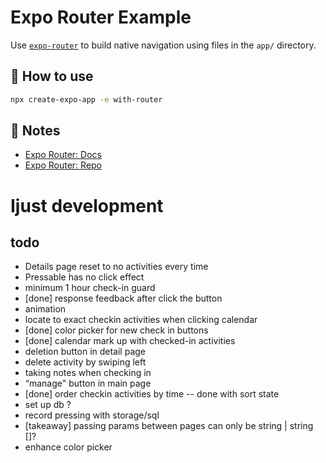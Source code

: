 # Expo Router Example

Use [`expo-router`](https://expo.github.io/router) to build native navigation using files in the `app/` directory.

## 🚀 How to use

```sh
npx create-expo-app -e with-router
```

## 📝 Notes

- [Expo Router: Docs](https://expo.github.io/router)
- [Expo Router: Repo](https://github.com/expo/router)

# Ijust development

## todo
- Details page reset to no activities every time
- Pressable has no click effect
- minimum 1 hour check-in guard
- [done] response feedback after click the button
- animation
- locate to exact checkin activities when clicking calendar
- [done] color picker for new check in buttons
- [done] calendar mark up with checked-in activities
- deletion button in detail page
- delete activity by swiping left
- taking notes when checking in
- “manage" button in main page
- [done] order checkin activities by time -- done with sort state
- set up db ?
- record pressing with storage/sql
- [takeaway] passing params between pages can only be string | string []?
- enhance color picker